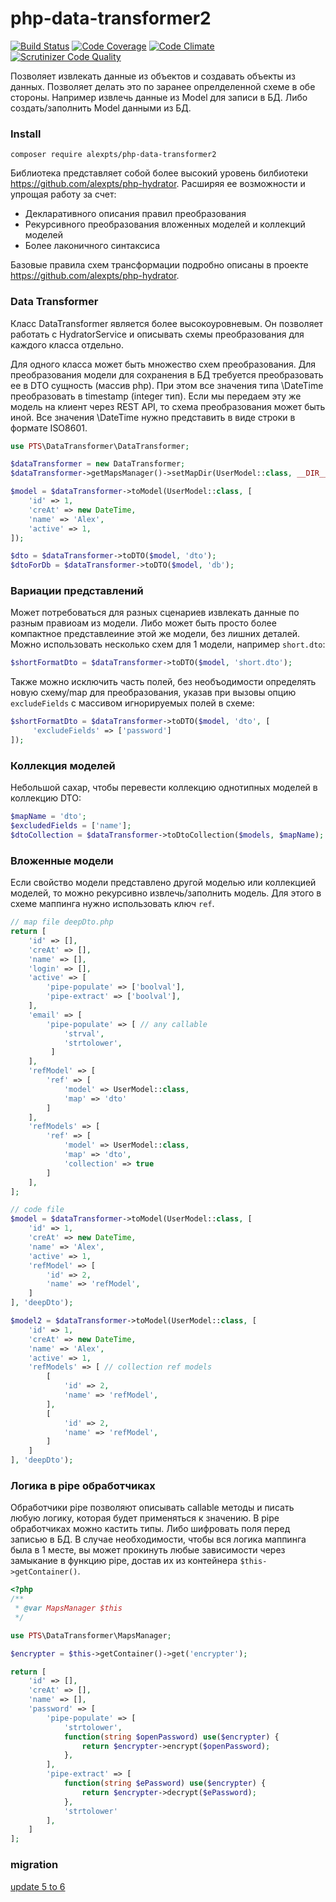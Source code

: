 # php-data-transformer2

[![Build Status](https://travis-ci.org/alexpts/php-data-transformer2.svg?branch=master)](https://travis-ci.org/alexpts/php-data-transformer2)
[![Code Coverage](https://scrutinizer-ci.com/g/alexpts/php-data-transformer2/badges/coverage.png?b=master)](https://scrutinizer-ci.com/g/alexpts/php-data-transformer2/?branch=master)
[![Code Climate](https://codeclimate.com/github/alexpts/php-data-transformer2/badges/gpa.svg)](https://codeclimate.com/github/alexpts/php-data-transformer2)
[![Scrutinizer Code Quality](https://scrutinizer-ci.com/g/alexpts/php-data-transformer2/badges/quality-score.png?b=master)](https://scrutinizer-ci.com/g/alexpts/php-data-transformer2/?branch=master)

Позволяет извлекать данные из объектов и создавать объекты из данных. Позволяет делать это по заранее опрелделенной схеме в обе стороны. Например извлечь данные из Model для записи в БД. Либо создать/заполнить Model данными из БД.


### Install

`composer require alexpts/php-data-transformer2`

Библиотека представляет собой более высокий уровень билбиотеки https://github.com/alexpts/php-hydrator. Расширяя ее
возможности и упрощая работу за счет:

- Декларативного описания правил преобразования
- Рекурсивного преобразования вложенных моделей и коллекций моделей
- Более лаконичного синтаксиса

Базовые правила схем трансформации подробно описаны в проекте https://github.com/alexpts/php-hydrator.

### Data Transformer

Класс DataTransformer является более высокоуровневым. Он позволяет работать с HydratorService и описывать схемы
преобразования для каждого класса отдельно.

Для одного класса может быть множество схем преобразования. Для преобразования модели для сохранения в БД
требуется преобразовать ее в DTO сущность (массив php). При этом все значения типа \DateTime преобразовать в timestamp (integer тип). Если мы передаем эту же модель на клиент через REST API, то схема преобразования может быть иной. Все значения \DateTime нужно представить в виде строки в формате ISO8601.

```php
use PTS\DataTransformer\DataTransformer;

$dataTransformer = new DataTransformer;
$dataTransformer->getMapsManager()->setMapDir(UserModel::class, __DIR__ . '/data');

$model = $dataTransformer->toModel(UserModel::class, [
    'id' => 1,
    'creAt' => new DateTime,
    'name' => 'Alex',
    'active' => 1,
]);

$dto = $dataTransformer->toDTO($model, 'dto');
$dtoForDb = $dataTransformer->toDTO($model, 'db');
```

### Вариации представлений

Может потребоваться для разных сценариев извлекать данные по разным правиоам из модели.
Либо может быть просто более компактное представлеиние этой же модели, без лишних деталей. Можно использовать несколько схем для 1 модели, например `short.dto`:

```php
$shortFormatDto = $dataTransformer->toDTO($model, 'short.dto');
```

Также можно исключить часть полей, без необъодимости определять новую схему/map для преобразования, указав при вызовы опцию `excludeFields` с массивом игнорируемых полей в схеме:

```php
$shortFormatDto = $dataTransformer->toDTO($model, 'dto', [
     'excludeFields' => ['password']
]);
```

### Коллекция моделей

Небольшой сахар, чтобы перевести коллекцию однотипных моделей в коллекцию DTO:

```php
$mapName = 'dto';
$excludedFields = ['name'];
$dtoCollection = $dataTransformer->toDtoCollection($models, $mapName);
```

### Вложенные модели

Если свойство модели представлено другой моделью или коллекцией моделей, то можно рекурсивно извлечь/заполнить модель. Для этого в схеме маппинга нужно использовать ключ `ref`.

```php
// map file deepDto.php
return [
    'id' => [],
    'creAt' => [],
    'name' => [],
    'login' => [],
    'active' => [
        'pipe-populate' => ['boolval'],
        'pipe-extract' => ['boolval'],
    ],
    'email' => [
        'pipe-populate' => [ // any callable
            'strval',
            'strtolower',
         ]
    ],
    'refModel' => [
        'ref' => [
            'model' => UserModel::class,
            'map' => 'dto'
        ]
    ],
    'refModels' => [
        'ref' => [
            'model' => UserModel::class,
            'map' => 'dto',
            'collection' => true
        ]
    ],
];

// code file
$model = $dataTransformer->toModel(UserModel::class, [
    'id' => 1,
    'creAt' => new DateTime,
    'name' => 'Alex',
    'active' => 1,
    'refModel' => [
        'id' => 2,
        'name' => 'refModel',
    ]
], 'deepDto');

$model2 = $dataTransformer->toModel(UserModel::class, [
    'id' => 1,
    'creAt' => new DateTime,
    'name' => 'Alex',
    'active' => 1,
    'refModels' => [ // collection ref models
        [
            'id' => 2,
            'name' => 'refModel',
        ],
        [
            'id' => 2,
            'name' => 'refModel',
        ]
    ]
], 'deepDto');
```

### Логика в pipe обработчиках

Обработчики pipe позволяют описывать callable методы и писать любую логику, которая будет применяться к значению. В pipe обработчиках можно кастить типы. Либо шифровать поля перед записью в БД. В случае необходимости, чтобы вся логика маппинга была в 1 месте, вы может прокинуть любые зависимости через замыкание в функцию pipe, достав их из контейнера `$this->getContainer()`.

```php
<?php
/**
 * @var MapsManager $this
 */

use PTS\DataTransformer\MapsManager;

$encrypter = $this->getContainer()->get('encrypter');

return [
    'id' => [],
    'creAt' => [],
    'name' => [],
    'password' => [
        'pipe-populate' => [
            'strtolower',
            function(string $openPassword) use($encrypter) {
                return $encrypter->encrypt($openPassword);
            },
        ],
        'pipe-extract' => [
            function(string $ePassword) use($encrypter) {
                return $encrypter->decrypt($ePassword);
            },
            'strtolower'
        ],
    ]
];
```

### migration

[update 5 to 6](https://github.com/alexpts/php-data-transformer2/blob/master/docs/migrate5to6.md)
